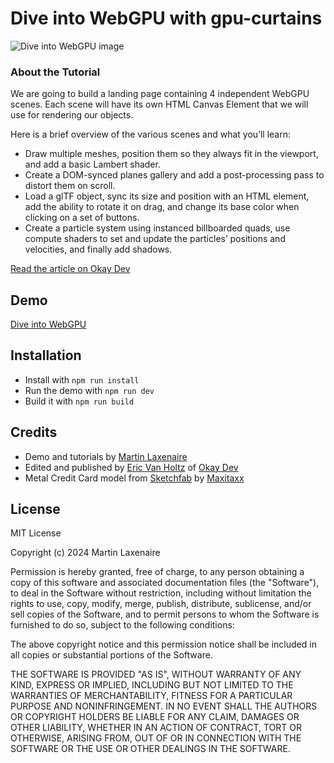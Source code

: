# Dive into WebGPU with gpu-curtains

![Dive into WebGPU image](https://images.okaydev.co/production/images/articles/dive-into-webgpu/dive-into-webgpu.png?w=1920&h=1080&auto=compress%2Cformat&fit=min&dm=1727902186&s=c3a59e1f153ff4671977e45e72d40d65)

### About the Tutorial

We are going to build a landing page containing 4 independent WebGPU scenes. Each scene will have its own HTML Canvas Element that we will use for rendering our objects.

Here is a brief overview of the various scenes and what you’ll learn:

- Draw multiple meshes, position them so they always fit in the viewport, and add a basic Lambert shader.
- Create a DOM-synced planes gallery and add a post-processing pass to distort them on scroll.
- Load a glTF object, sync its size and position with an HTML element, add the ability to rotate it on drag, and change its base color when clicking on a set of buttons.
- Create a particle system using instanced billboarded quads, use compute shaders to set and update the particles’ positions and velocities, and finally add shadows.

[Read the article on Okay Dev](https://okaydev.co/articles/dive-into-webgpu-part-1)

## Demo

[Dive into WebGPU](https://okaydev.co/dist/tutorials/dive-into-webgpu/index.html)

## Installation

- Install with `npm run install`
- Run the demo with `npm run dev`
- Build it with `npm run build`

## Credits

- Demo and tutorials by [Martin Laxenaire](https://okaydev.co/u/martinlaxenaire)
- Edited and published by [Eric Van Holtz](https://okaydev.co/u/eric) of [Okay Dev](https://okaydev.co)
- Metal Credit Card model from [Sketchfab](https://sketchfab.com/3d-models/metal-credit-card-b6cff2460421408f84c9af7a85ce906e) by [Maxitaxx](https://sketchfab.com/maxitaxx)

## License

MIT License

Copyright (c) 2024 Martin Laxenaire

Permission is hereby granted, free of charge, to any person obtaining a copy of this software and associated documentation files (the "Software"), to deal in the Software without restriction, including without limitation the rights to use, copy, modify, merge, publish, distribute, sublicense, and/or sell copies of the Software, and to permit persons to whom the Software is furnished to do so, subject to the following conditions:

The above copyright notice and this permission notice shall be included in all copies or substantial portions of the Software.

THE SOFTWARE IS PROVIDED "AS IS", WITHOUT WARRANTY OF ANY KIND, EXPRESS OR IMPLIED, INCLUDING BUT NOT LIMITED TO THE WARRANTIES OF MERCHANTABILITY, FITNESS FOR A PARTICULAR PURPOSE AND NONINFRINGEMENT. IN NO EVENT SHALL THE AUTHORS OR COPYRIGHT HOLDERS BE LIABLE FOR ANY CLAIM, DAMAGES OR OTHER LIABILITY, WHETHER IN AN ACTION OF CONTRACT, TORT OR OTHERWISE, ARISING FROM, OUT OF OR IN CONNECTION WITH THE SOFTWARE OR THE USE OR OTHER DEALINGS IN THE SOFTWARE.